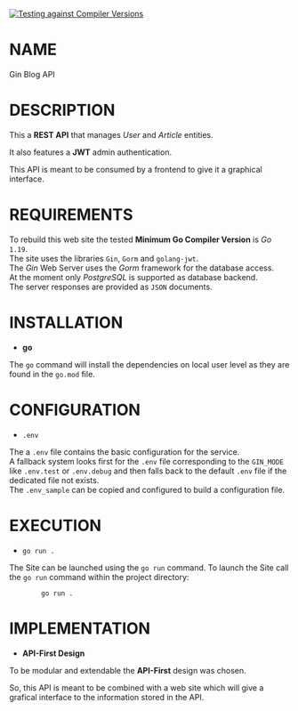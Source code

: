 [![Testing against Compiler Versions](https://github.com/bodo-hugo-barwich/gin-blog_api/actions/workflows/compiler-versions.yml/badge.svg)](https://github.com/bodo-hugo-barwich/gin-blog_api/actions/workflows/compiler-versions.yml)

# NAME

Gin Blog API

# DESCRIPTION

This a **REST API** that manages _User_ and _Article_ entities.

It also features a **JWT** admin authentication.

This API is meant to be consumed by a frontend to give it a graphical interface.

# REQUIREMENTS

To rebuild this web site the tested **Minimum Go Compiler Version** is _Go_ `1.19`.\
The site uses the libraries `Gin`, `Gorm` and `golang-jwt`.\
The _Gin_ Web Server uses the _Gorm_ framework for the database access.\
At the moment only _PostgreSQL_ is supported as database backend.\
The server responses are provided as `JSON` documents.

# INSTALLATION

- **go**

The `go` command will install the dependencies on local user level as they
are found in the `go.mod` file.

# CONFIGURATION

- `.env`

The a `.env` file contains the basic configuration for the service.\
A fallback system looks first for the `.env` file corresponding to the `GIN_MODE` like
`.env.test` or `.env.debug` and then falls back to the default `.env` file
if the dedicated file not exists.\
The `.env_sample` can be copied and configured to build a configuration file.


# EXECUTION

- `go run .`

The Site can be launched using the `go run` command.
To launch the Site call the `go run` command within the project directory:

            go run .

# IMPLEMENTATION

- **API-First Design**

To be modular and extendable the **API-First** design was chosen.

So, this API is meant to be combined with a web site which will give a grafical interface to the information stored in the API.

